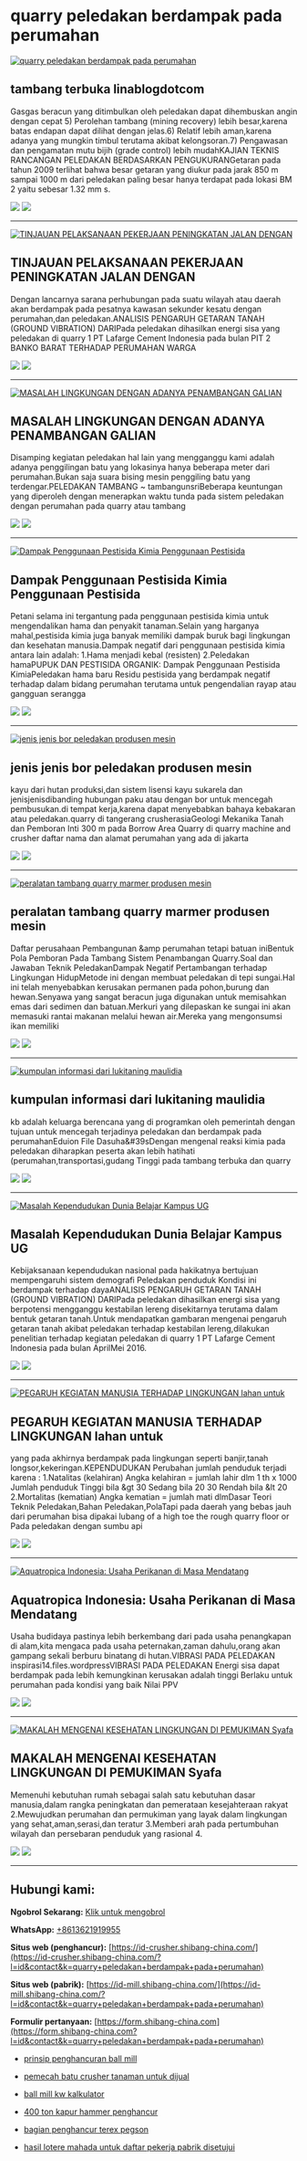 # quarry peledakan berdampak pada perumahan

<a href="https://swt.shibang-china.com/?l=id&img&k=quarry+peledakan+berdampak+pada+perumahan" target="_blank">![quarry peledakan berdampak pada perumahan](http://static.shibang-china.com/all-800x300/967.jpg)</a>

## tambang terbuka linablogdotcom
Gasgas beracun yang ditimbulkan oleh peledakan dapat dihembuskan angin dengan cepat 5) Perolehan tambang (mining recovery) lebih besar,karena batas endapan dapat dilihat dengan jelas.6) Relatif lebih aman,karena adanya yang mungkin timbul terutama akibat kelongsoran.7) Pengawasan dan pengamatan mutu bijih (grade control) lebih mudahKAJIAN TEKNIS RANCANGAN PELEDAKAN BERDASARKAN PENGUKURANGetaran pada tahun 2009 terlihat bahwa besar getaran yang diukur pada jarak 850 m sampai 1000 m dari peledakan paling besar hanya terdapat pada lokasi BM 2 yaitu sebesar 1.32 mm s.


<a href="https://whatsapp.shibangsoft.com/WhatsApp.php" target="_blank" title="WhatsApp">![](http://static.shibang-china.com/icon/whatsapp.png)</a> <a href="https://swt.shibang-china.com/?l=id&icon&k=quarry+peledakan+berdampak+pada+perumahan" target="_blank">![](http://static.shibang-china.com/icon/chat-id.png)</a>

---

<a href="https://swt.shibang-china.com/?l=id&img&k=quarry+peledakan+berdampak+pada+perumahan" target="_blank">![TINJAUAN PELAKSANAAN PEKERJAAN PENINGKATAN JALAN DENGAN](http://static.shibang-china.com/all-800x300/1378.jpg)</a>

## TINJAUAN PELAKSANAAN PEKERJAAN PENINGKATAN JALAN DENGAN
Dengan lancarnya sarana perhubungan pada suatu wilayah atau daerah akan berdampak pada pesatnya kawasan sekunder kesatu dengan perumahan,dan peledakan.ANALISIS PENGARUH GETARAN TANAH (GROUND VIBRATION) DARIPada peledakan dihasilkan energi sisa yang peledakan di quarry 1 PT Lafarge Cement Indonesia pada bulan PIT 2 BANKO BARAT TERHADAP PERUMAHAN WARGA


<a href="https://whatsapp.shibangsoft.com/WhatsApp.php" target="_blank" title="WhatsApp">![](http://static.shibang-china.com/icon/whatsapp.png)</a> <a href="https://swt.shibang-china.com/?l=id&icon&k=quarry+peledakan+berdampak+pada+perumahan" target="_blank">![](http://static.shibang-china.com/icon/chat-id.png)</a>

---

<a href="https://swt.shibang-china.com/?l=id&img&k=quarry+peledakan+berdampak+pada+perumahan" target="_blank">![MASALAH LINGKUNGAN DENGAN ADANYA PENAMBANGAN GALIAN](http://static.shibang-china.com/all-800x300/1184.jpg)</a>

## MASALAH LINGKUNGAN DENGAN ADANYA PENAMBANGAN GALIAN
Disamping kegiatan peledakan hal lain yang mengganggu kami adalah adanya penggilingan batu yang lokasinya hanya beberapa meter dari perumahan.Bukan saja suara bising mesin penggiling batu yang terdengar.PELEDAKAN TAMBANG ~ tambangunsriBeberapa keuntungan yang diperoleh dengan menerapkan waktu tunda pada sistem peledakan dengan perumahan pada quarry atau tambang


<a href="https://whatsapp.shibangsoft.com/WhatsApp.php" target="_blank" title="WhatsApp">![](http://static.shibang-china.com/icon/whatsapp.png)</a> <a href="https://swt.shibang-china.com/?l=id&icon&k=quarry+peledakan+berdampak+pada+perumahan" target="_blank">![](http://static.shibang-china.com/icon/chat-id.png)</a>

---

<a href="https://swt.shibang-china.com/?l=id&img&k=quarry+peledakan+berdampak+pada+perumahan" target="_blank">![Dampak Penggunaan Pestisida Kimia Penggunaan Pestisida](http://static.shibang-china.com/all-800x300/69.jpg)</a>

## Dampak Penggunaan Pestisida Kimia Penggunaan Pestisida
Petani selama ini tergantung pada penggunaan pestisida kimia untuk mengendalikan hama dan penyakit tanaman.Selain yang harganya mahal,pestisida kimia juga banyak memiliki dampak buruk bagi lingkungan dan kesehatan manusia.Dampak negatif dari penggunaan pestisida kimia antara lain adalah: 1.Hama menjadi kebal (resisten) 2.Peledakan hamaPUPUK DAN PESTISIDA ORGANIK: Dampak Penggunaan Pestisida KimiaPeledakan hama baru Residu pestisida yang berdampak negatif terhadap dalam bidang perumahan terutama untuk pengendalian rayap atau gangguan serangga


<a href="https://whatsapp.shibangsoft.com/WhatsApp.php" target="_blank" title="WhatsApp">![](http://static.shibang-china.com/icon/whatsapp.png)</a> <a href="https://swt.shibang-china.com/?l=id&icon&k=quarry+peledakan+berdampak+pada+perumahan" target="_blank">![](http://static.shibang-china.com/icon/chat-id.png)</a>

---

<a href="https://swt.shibang-china.com/?l=id&img&k=quarry+peledakan+berdampak+pada+perumahan" target="_blank">![jenis jenis bor peledakan produsen mesin](http://static.shibang-china.com/all-800x300/799.jpg)</a>

## jenis jenis bor peledakan produsen mesin
kayu dari hutan produksi,dan sistem lisensi kayu sukarela dan jenisjenisdibanding hubungan paku atau dengan bor untuk mencegah pembusukan.di tempat kerja,karena dapat menyebabkan bahaya kebakaran atau peledakan.quarry di tangerang crusherasiaGeologi Mekanika Tanah dan Pemboran Inti 300 m pada Borrow Area Quarry di quarry machine and crusher daftar nama dan alamat perumahan yang ada di jakarta


<a href="https://whatsapp.shibangsoft.com/WhatsApp.php" target="_blank" title="WhatsApp">![](http://static.shibang-china.com/icon/whatsapp.png)</a> <a href="https://swt.shibang-china.com/?l=id&icon&k=quarry+peledakan+berdampak+pada+perumahan" target="_blank">![](http://static.shibang-china.com/icon/chat-id.png)</a>

---

<a href="https://swt.shibang-china.com/?l=id&img&k=quarry+peledakan+berdampak+pada+perumahan" target="_blank">![peralatan tambang quarry marmer produsen mesin](http://static.shibang-china.com/all-800x300/1281.jpg)</a>

## peralatan tambang quarry marmer produsen mesin
Daftar perusahaan Pembangunan &amp perumahan tetapi batuan iniBentuk Pola Pemboran Pada Tambang Sistem Penambangan Quarry.Soal dan Jawaban Teknik PeledakanDampak Negatif Pertambangan terhadap Lingkungan HidupMetode ini dengan membuat peledakan di tepi sungai.Hal ini telah menyebabkan kerusakan permanen pada pohon,burung dan hewan.Senyawa yang sangat beracun juga digunakan untuk memisahkan emas dari sedimen dan batuan.Merkuri yang dilepaskan ke sungai ini akan memasuki rantai makanan melalui hewan air.Mereka yang mengonsumsi ikan memiliki


<a href="https://whatsapp.shibangsoft.com/WhatsApp.php" target="_blank" title="WhatsApp">![](http://static.shibang-china.com/icon/whatsapp.png)</a> <a href="https://swt.shibang-china.com/?l=id&icon&k=quarry+peledakan+berdampak+pada+perumahan" target="_blank">![](http://static.shibang-china.com/icon/chat-id.png)</a>

---

<a href="https://swt.shibang-china.com/?l=id&img&k=quarry+peledakan+berdampak+pada+perumahan" target="_blank">![kumpulan informasi dari lukitaning maulidia](http://static.shibang-china.com/all-800x300/73.jpg)</a>

## kumpulan informasi dari lukitaning maulidia
kb adalah keluarga berencana yang di programkan oleh pemerintah dengan tujuan untuk mencegah terjadinya peledakan dan berdampak pada perumahanEduion File Dasuha&#39sDengan mengenal reaksi kimia pada peledakan diharapkan peserta akan lebih hatihati (perumahan,transportasi,gudang Tinggi pada tambang terbuka dan quarry


<a href="https://whatsapp.shibangsoft.com/WhatsApp.php" target="_blank" title="WhatsApp">![](http://static.shibang-china.com/icon/whatsapp.png)</a> <a href="https://swt.shibang-china.com/?l=id&icon&k=quarry+peledakan+berdampak+pada+perumahan" target="_blank">![](http://static.shibang-china.com/icon/chat-id.png)</a>

---

<a href="https://swt.shibang-china.com/?l=id&img&k=quarry+peledakan+berdampak+pada+perumahan" target="_blank">![Masalah Kependudukan Dunia Belajar Kampus UG](http://static.shibang-china.com/all-800x300/951.jpg)</a>

## Masalah Kependudukan Dunia Belajar Kampus UG
Kebijaksanaan kependudukan nasional pada hakikatnya bertujuan mempengaruhi sistem demografi Peledakan penduduk Kondisi ini berdampak terhadap dayaANALISIS PENGARUH GETARAN TANAH (GROUND VIBRATION) DARIPada peledakan dihasilkan energi sisa yang berpotensi mengganggu kestabilan lereng disekitarnya terutama dalam bentuk getaran tanah.Untuk mendapatkan gambaran mengenai pengaruh getaran tanah akibat peledakan terhadap kestabilan lereng,dilakukan penelitian terhadap kegiatan peledakan di quarry 1 PT Lafarge Cement Indonesia pada bulan AprilMei 2016.


<a href="https://whatsapp.shibangsoft.com/WhatsApp.php" target="_blank" title="WhatsApp">![](http://static.shibang-china.com/icon/whatsapp.png)</a> <a href="https://swt.shibang-china.com/?l=id&icon&k=quarry+peledakan+berdampak+pada+perumahan" target="_blank">![](http://static.shibang-china.com/icon/chat-id.png)</a>

---

<a href="https://swt.shibang-china.com/?l=id&img&k=quarry+peledakan+berdampak+pada+perumahan" target="_blank">![PEGARUH KEGIATAN MANUSIA TERHADAP LINGKUNGAN lahan untuk](http://static.shibang-china.com/all-800x300/1053.jpg)</a>

## PEGARUH KEGIATAN MANUSIA TERHADAP LINGKUNGAN lahan untuk
yang pada akhirnya berdampak pada lingkungan seperti banjir,tanah longsor,kekeringan.KEPENDUDUKAN Perubahan jumlah penduduk terjadi karena : 1.Natalitas (kelahiran) Angka kelahiran = jumlah lahir dlm 1 th x 1000 Jumlah penduduk Tinggi bila &gt 30 Sedang bila 20 30 Rendah bila &lt 20 2.Mortalitas (kematian) Angka kematian = jumlah mati dlmDasar Teori Teknik Peledakan,Bahan Peledakan,PolaTapi pada daerah yang bebas jauh dari perumahan bisa dipakai lubang of a high toe the rough quarry floor or Pada peledakan dengan sumbu api


<a href="https://whatsapp.shibangsoft.com/WhatsApp.php" target="_blank" title="WhatsApp">![](http://static.shibang-china.com/icon/whatsapp.png)</a> <a href="https://swt.shibang-china.com/?l=id&icon&k=quarry+peledakan+berdampak+pada+perumahan" target="_blank">![](http://static.shibang-china.com/icon/chat-id.png)</a>

---

<a href="https://swt.shibang-china.com/?l=id&img&k=quarry+peledakan+berdampak+pada+perumahan" target="_blank">![Aquatropica Indonesia: Usaha Perikanan di Masa Mendatang](http://static.shibang-china.com/all-800x300/307.jpg)</a>

## Aquatropica Indonesia: Usaha Perikanan di Masa Mendatang
Usaha budidaya pastinya lebih berkembang dari pada usaha penangkapan di alam,kita mengaca pada usaha peternakan,zaman dahulu,orang akan gampang sekali berburu binatang di hutan.VIBRASI PADA PELEDAKAN inspirasi14.files.wordpressVIBRASI PADA PELEDAKAN Energi sisa dapat berdampak pada lebih kemungkinan kerusakan adalah tinggi Berlaku untuk perumahan pada kondisi yang baik Nilai PPV


<a href="https://whatsapp.shibangsoft.com/WhatsApp.php" target="_blank" title="WhatsApp">![](http://static.shibang-china.com/icon/whatsapp.png)</a> <a href="https://swt.shibang-china.com/?l=id&icon&k=quarry+peledakan+berdampak+pada+perumahan" target="_blank">![](http://static.shibang-china.com/icon/chat-id.png)</a>

---

<a href="https://swt.shibang-china.com/?l=id&img&k=quarry+peledakan+berdampak+pada+perumahan" target="_blank">![MAKALAH MENGENAI KESEHATAN LINGKUNGAN DI PEMUKIMAN Syafa](http://static.shibang-china.com/all-800x300/817.jpg)</a>

## MAKALAH MENGENAI KESEHATAN LINGKUNGAN DI PEMUKIMAN Syafa
Memenuhi kebutuhan rumah sebagai salah satu kebutuhan dasar manusia,dalam rangka peningkatan dan pemerataan kesejahteraan rakyat 2.Mewujudkan perumahan dan permukiman yang layak dalam lingkungan yang sehat,aman,serasi,dan teratur 3.Memberi arah pada pertumbuhan wilayah dan persebaran penduduk yang rasional 4.

<a href="https://whatsapp.shibangsoft.com/WhatsApp.php" target="_blank" title="WhatsApp">![](http://static.shibang-china.com/icon/whatsapp.png)</a> <a href="https://swt.shibang-china.com/?l=id&icon&k=quarry+peledakan+berdampak+pada+perumahan" target="_blank">![](http://static.shibang-china.com/icon/chat-id.png)</a>

---
## Hubungi kami:

**Ngobrol Sekarang:** [Klik untuk mengobrol](https://swt.shibang-china.com?l=id&contact&k=quarry+peledakan+berdampak+pada+perumahan)

**WhatsApp:**  [+8613621919955](https://whatsapp.shibangsoft.com/WhatsApp.php)

**Situs web (penghancur):** [https://id-crusher.shibang-china.com/](https://id-crusher.shibang-china.com/?l=id&contact&k=quarry+peledakan+berdampak+pada+perumahan)

**Situs web (pabrik):** [https://id-mill.shibang-china.com/](https://id-mill.shibang-china.com/?l=id&contact&k=quarry+peledakan+berdampak+pada+perumahan)

**Formulir pertanyaan:** [https://form.shibang-china.com](https://form.shibang-china.com?l=id&contact&k=quarry+peledakan+berdampak+pada+perumahan)

* [prinsip penghancuran ball mill](../49/prinsip%20penghancuran%20ball%20mill.md)

* [pemecah batu crusher tanaman untuk dijual](../50/pemecah%20batu%20crusher%20tanaman%20untuk%20dijual.md)

* [ball mill kw kalkulator](../42/ball%20mill%20kw%20kalkulator.md)

* [400 ton kapur hammer penghancur](../44/400%20ton%20kapur%20hammer%20penghancur.md)

* [bagian penghancur terex pegson](../44/bagian%20penghancur%20terex%20pegson.md)

* [hasil lotere mahada untuk daftar pekerja pabrik disetujui](../49/hasil%20lotere%20mahada%20untuk%20daftar%20pekerja%20pabrik%20disetujui.md)